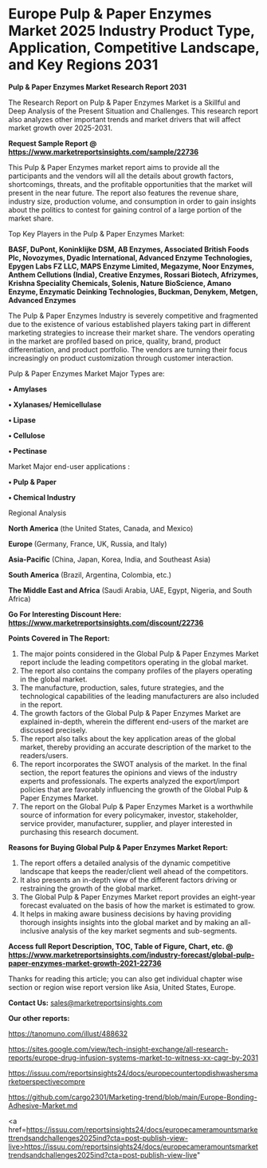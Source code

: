 # Europe Pulp & Paper Enzymes Market 2025 Industry Product Type, Application, Competitive Landscape, and Key Regions 2031

<strong>Pulp & Paper Enzymes Market Research Report 2031</strong>

The Research Report on Pulp & Paper Enzymes Market is a Skillful and Deep Analysis of the Present Situation and Challenges. This research report also analyzes other important trends and market drivers that will affect market growth over 2025-2031.

<strong>Request Sample Report @ <a href=https://www.marketreportsinsights.com/sample/22736>https://www.marketreportsinsights.com/sample/22736</a></strong>

This Pulp & Paper Enzymes market report aims to provide all the participants and the vendors will all the details about growth factors, shortcomings, threats, and the profitable opportunities that the market will present in the near future. The report also features the revenue share, industry size, production volume, and consumption in order to gain insights about the politics to contest for gaining control of a large portion of the market share.

Top Key Players in the Pulp & Paper Enzymes Market:

<strong>BASF, DuPont, Koninklijke DSM, AB Enzymes, Associated British Foods Plc, Novozymes, Dyadic International, Advanced Enzyme Technologies, Epygen Labs FZ LLC, MAPS Enzyme Limited, Megazyme, Noor Enzymes, Anthem Cellutions (India), Creative Enzymes, Rossari Biotech, Afrizymes, Krishna Speciality Chemicals, Solenis, Nature BioScience, Amano Enzyme, Enzymatic Deinking Technologies, Buckman, Denykem, Metgen, Advanced Enzymes</strong>

The Pulp & Paper Enzymes Industry is severely competitive and fragmented due to the existence of various established players taking part in different marketing strategies to increase their market share. The vendors operating in the market are profiled based on price, quality, brand, product differentiation, and product portfolio. The vendors are turning their focus increasingly on product customization through customer interaction.

Pulp & Paper Enzymes Market Major Types are:

<strong>• Amylases

• Xylanases/ Hemicellulase

• Lipase

• Cellulose

• Pectinase</strong>

Market Major end-user applications :

<strong>• Pulp & Paper

• Chemical Industry</strong>

Regional Analysis

</u><strong><b>North America</b></strong> (the United States, Canada, and Mexico)

<strong><b>Europe </b></strong>(Germany, France, UK, Russia, and Italy)

<strong><b>Asia-Pacific</b></strong> (China, Japan, Korea, India, and Southeast Asia)

<strong><b>South America</b></strong> (Brazil, Argentina, Colombia, etc.)

<strong><b>The Middle East and Africa</b></strong> (Saudi Arabia, UAE, Egypt, Nigeria, and South Africa)

<strong>Go For Interesting Discount Here: <a href=https://www.marketreportsinsights.com/discount/22736>https://www.marketreportsinsights.com/discount/22736</a></strong>

<strong>Points Covered in The Report:</strong>
<ol>
  <li>The major points considered in the Global Pulp & Paper Enzymes Market report include the leading competitors operating in the global market.</li>
  <li>The report also contains the company profiles of the players operating in the global market.</li>
  <li>The manufacture, production, sales, future strategies, and the technological capabilities of the leading manufacturers are also included in the report.</li>
  <li>The growth factors of the Global Pulp & Paper Enzymes Market are explained in-depth, wherein the different end-users of the market are discussed precisely.</li>
  <li>The report also talks about the key application areas of the global market, thereby providing an accurate description of the market to the readers/users.</li>
  <li>The report incorporates the SWOT analysis of the market. In the final section, the report features the opinions and views of the industry experts and professionals. The experts analyzed the export/import policies that are favorably influencing the growth of the Global Pulp & Paper Enzymes Market.</li>
  <li>The report on the Global Pulp & Paper Enzymes Market is a worthwhile source of information for every policymaker, investor, stakeholder, service provider, manufacturer, supplier, and player interested in purchasing this research document.</li>
</ol>
<strong>Reasons for Buying Global Pulp & Paper Enzymes Market Report:</strong>

<ol>
  <li>The report offers a detailed analysis of the dynamic competitive landscape that keeps the reader/client well ahead of the competitors.</li>
  <li>It also presents an in-depth view of the different factors driving or restraining the growth of the global market.</li>
  <li>The Global Pulp & Paper Enzymes Market report provides an eight-year forecast evaluated on the basis of how the market is estimated to grow.</li>
  <li>It helps in making aware business decisions by having providing thorough insights insights into the global market and by making an all-inclusive analysis of the key market segments and sub-segments.</li>
</ol>
<strong>Access full Report Description, TOC, Table of Figure, Chart, etc. @ <a href=https://www.marketreportsinsights.com/industry-forecast/global-pulp-paper-enzymes-market-growth-2021-22736>https://www.marketreportsinsights.com/industry-forecast/global-pulp-paper-enzymes-market-growth-2021-22736</a></strong>


Thanks for reading this article; you can also get individual chapter wise section or region wise report version like Asia, United States, Europe.

<strong>Contact Us:</strong>
sales@marketreportsinsights.com

<strong>Our other reports:</strong>

<a href=https://tanomuno.com/illust/488632>https://tanomuno.com/illust/488632</a>

<a href=https://sites.google.com/view/tech-insight-exchange/all-research-reports/europe-drug-infusion-systems-market-to-witness-xx-cagr-by-2031>https://sites.google.com/view/tech-insight-exchange/all-research-reports/europe-drug-infusion-systems-market-to-witness-xx-cagr-by-2031</a>

<a href=https://issuu.com/reportsinsights24/docs/europecountertopdishwashersmarketperspectivecompre>https://issuu.com/reportsinsights24/docs/europecountertopdishwashersmarketperspectivecompre</a>

<a href=https://github.com/cargo2301/Marketing-trend/blob/main/Europe-Bonding-Adhesive-Market.md>https://github.com/cargo2301/Marketing-trend/blob/main/Europe-Bonding-Adhesive-Market.md</a>

<a href=https://issuu.com/reportsinsights24/docs/europecameramountsmarkettrendsandchallenges2025ind?cta=post-publish-view-live>https://issuu.com/reportsinsights24/docs/europecameramountsmarkettrendsandchallenges2025ind?cta=post-publish-view-live</a>"
